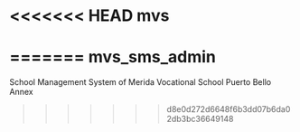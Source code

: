 <<<<<<< HEAD
mvs
===
=======
mvs_sms_admin
=============

School Management System of Merida Vocational School Puerto Bello Annex
>>>>>>> d8e0d272d6648f6b3dd07b6da02db3bc36649148
